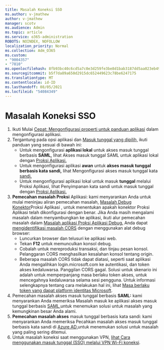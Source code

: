 ```yaml
---
title: Masalah Koneksi SSO
ms.author: v-jmathew
author: v-jmathew
manager: scotv
ms.audience: Admin
ms.topic: article
ms.service: o365-administration
ROBOTS: NOINDEX, NOFOLLOW
localization_priority: Normal
ms.collection: Adm_O365
ms.custom:
- "9004357"
- "7810"
ms.openlocfilehash: 8fb93bc40c6cd5a7c0e3d259fe3be8d1bab3187dd5aa023eb49977555fd930de
ms.sourcegitcommit: b5f7da89a650d2915dc652449623c78be6247175
ms.translationtype: MT
ms.contentlocale: id-ID
ms.lasthandoff: 08/05/2021
ms.locfileid: "54084349"
---
```

# <a name="sso-connection-issues"></a>Masalah Koneksi SSO

1. Ikuti Mulai [Cepat: Mengonfigurasi properti untuk panduan aplikasi](https://docs.microsoft.com/azure/active-directory/manage-apps/add-application-portal-configure) dalam mengonfigurasi aplikasi.
2. Tergantung pada opsi aplikasi dan [Masuk tunggal yang dipilih,](https://docs.microsoft.com/azure/active-directory/manage-apps/sso-options) ikuti panduan yang sesuai di bawah ini:
    - Untuk mengonfigurasi **aplikasi lokal** untuk akses masuk tunggal berbasis **SAML,** lihat Akses masuk tunggal SAML untuk aplikasi lokal dengan [Proksi Aplikasi.](https://docs.microsoft.com/azure/active-directory/manage-apps/application-proxy-configure-single-sign-on-on-premises-apps)
    - Untuk mengonfigurasi aplikasi **awan** untuk **akses masuk tunggal berbasis kata sandi,** lihat Mengonfigurasi akses masuk tunggal kata [sandi.](https://docs.microsoft.com/azure/active-directory/manage-apps/configure-password-single-sign-on-non-gallery-applications)
    - Untuk mengonfigurasi aplikasi lokal untuk masuk **tunggal** melalui Proksi Aplikasi, lihat Penyimpanan kata sandi untuk masuk tunggal dengan [Proksi Aplikasi.](https://docs.microsoft.com/azure/active-directory/manage-apps/application-proxy-configure-single-sign-on-password-vaulting)
3. **Pemecahan masalah Proksi** Aplikasi: kami menyarankan Anda untuk mulai meninjau aliran pemecahan masalah, [Masalah Debug Konektor](https://docs.microsoft.com/azure/active-directory/manage-apps/application-proxy-debug-connectors)Proksi Aplikasi , untuk menentukan apakah konektor Proksi Aplikasi telah dikonfigurasi dengan benar. Jika Anda masih mengalami masalah dalam menyambungkan ke aplikasi, ikuti alur pemecahan masalah dalam [Masalah aplikasi Proksi Aplikasi Debug.](https://docs.microsoft.com/azure/active-directory/manage-apps/application-proxy-debug-apps) Anda dapat [mengidentifikasi masalah CORS](https://docs.microsoft.com/azure/active-directory/manage-apps/application-proxy-understand-cors-issues#understand-and-identify-cors-issues) dengan menggunakan alat debug browser:
    - Luncurkan browser dan telusuri ke aplikasi web.
    - Tekan **F12** untuk memunculkan konsol debug.
    - Cobalah untuk mereproduksi transaksi, dan tinjau pesan konsol. Pelanggaran CORS menghasilkan kesalahan konsol tentang origin.
    - Beberapa masalah CORS tidak dapat diatasi, seperti saat aplikasi Anda mengalihkan login.microsoft.com ke autentikasi, dan token akses kedaluwarsa. Panggilan CORS gagal. Solusi untuk skenario ini adalah untuk memperpanjang masa berlaku token akses, untuk mencegahnya kedaluwarsa selama sesi pengguna. Untuk informasi selengkapnya tentang cara melakukan hal ini, lihat [Masa berlaku token yang dapat platform identitas Microsoft](https://docs.microsoft.com/azure/active-directory/develop/active-directory-configurable-token-lifetimes).
4. Pemecahan masalah akses masuk tunggal berbasis **SAML:** kami menyarankan Anda memeriksa Masalah masuk ke aplikasi akses masuk tunggal berbasis [SAML,](https://docs.microsoft.com/azure/active-directory/manage-apps/application-sign-in-problem-federated-sso-gallery)untuk menemukan solusi untuk masalah yang kemungkinan besar Anda alami.
5. **Pemecahan masalah akses** masuk tunggal berbasis kata sandi: kami menyarankan Anda memeriksa Pecahkan masalah akses masuk tunggal berbasis kata sandi di [Azure AD,](https://docs.microsoft.com/azure/active-directory/manage-apps/troubleshoot-password-based-sso)untuk menemukan solusi untuk masalah yang paling sering ditemui.
6. Untuk masalah koneksi saat menggunakan VPN, [lihat Cara menggunakan masuk tunggal (SSO) melalui VPN Wi-Fi koneksi](https://docs.microsoft.com/windows/security/identity-protection/vpn/how-to-use-single-sign-on-sso-over-vpn-and-wi-fi-connections).

